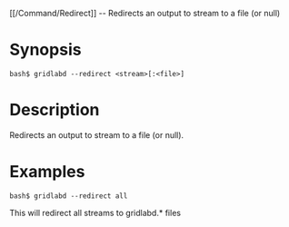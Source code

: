 [[/Command/Redirect]] -- Redirects an output to stream to a file (or null)

# Synopsis

~~~
bash$ gridlabd --redirect <stream>[:<file>]                            
~~~

# Description

Redirects an output to stream to a file (or null).

# Examples 

~~~
bash$ gridlabd --redirect all
~~~
This will redirect all streams to gridlabd.* files
